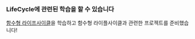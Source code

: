 ### LifeCycle에 관련된 학습을 할 수 있습니다

[함수형 라이프사이클](https://velog.io/@sukong/REACT-%EB%A6%AC%EC%95%A1%ED%8A%B8%EC%9D%98-%EC%83%9D%EB%AA%85%EC%A3%BC%EA%B8%B0%EC%99%80-useEffect-Hook)을 학습하고 함수형 라이플사이클과 관련한 프로젝트를 준비했습니다!